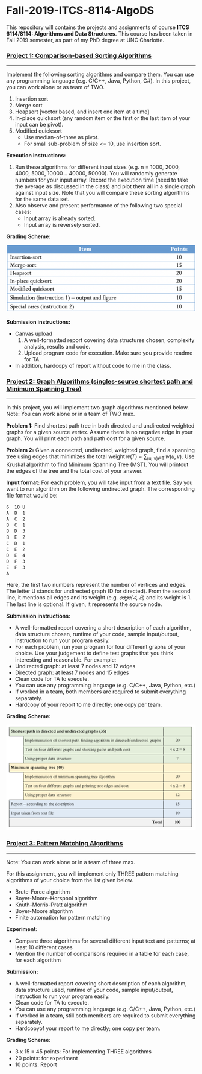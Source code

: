 # Fall-2019-ITCS-8114-AlgoDS
This repository will contains the projects and assignments of course **ITCS 6114/8114: Algorithms and Data Structures**. This course has been taken in Fall 2019 semester, as part of my PhD degree at UNC Charlotte.

### [Project 1: Comparison-based Sorting Algorithms](https://github.com/biqar/Fall-2019-ITCS-8114-AlgoDS/tree/master/project_1)
---
Implement the following sorting algorithms and compare them. You can use any programming language (e.g. C/C++, Java, Python, C#). In this project, you can work alone or as team of TWO.

1. Insertion sort
2. Merge sort
3. Heapsort [vector based, and insert one item at a time]
4. In-place quicksort (any random item or the first or the last item of your input can be pivot).
5. Modified quicksort
    * Use median-of-three as pivot.
    * For small sub-problem of size <= 10, use insertion sort.

**Execution instructions:**

1. Run these algorithms for different input sizes (e.g. n = 1000, 2000, 4000, 5000, 10000 .. 40000, 50000). You will randomly generate numbers for your input array. Record the execution time (need to take the average as discussed in the class) and plot them all in a single graph against input size. Note that you will compare these sorting algorithms for the same data set.
2. Also observe and present performance of the following two special cases:
    * Input array is already sorted.
    * Input array is reversely sorted.

**Grading Scheme:**

![image for project_1 grading scheme](https://github.com/biqar/Fall-2019-ITCS-8114-AlgoDS/blob/master/project_1/resource/Rubrics.png)

**Submission instructions:**

* Canvas upload
  1. A well-formatted report covering data structures chosen, complexity analysis, results and code.
  2. Upload program code for execution. Make sure you provide readme for TA.
* In addition, hardcopy of report without code to me in the class.

### [Project 2: Graph Algorithms (singles-source shortest path and Minimum Spanning Tree)](https://github.com/biqar/Fall-2019-ITCS-8114-AlgoDS/tree/master/project_2)
---
In this project, you will implement two graph algorithms mentioned below. Note: You can work alone or in a team of TWO max.

**Problem 1:**
Find shortest path tree in both directed and undirected weighted graphs for a given source vertex. Assume there is no negative edge in your graph. You will print each path and path cost for a given source.

**Problem 2:**
Given a connected, undirected, weighted graph, find a spanning tree using edges that minimizes the total weight 𝑤(𝑇) = ∑<sub>(u, v)∈T</sub> 𝑤(𝑢, 𝑣). Use Kruskal algorithm to find Minimum Spanning Tree (MST). You will printout the edges of the tree and the total cost of your answer.

**Input format:**
For each problem, you will take input from a text file. Say you want to run algorithm on the following undirected graph. The corresponding file format would be:

```
6  10 U
A  B  1
A  C  2
B  C  1
B  D  3
B  E  2
C  D  1
C  E  2
D  E  4
D  F  3
E  F  3
A
```

Here, the first two numbers represent the number of vertices and edges. The letter U stands for undirected graph (D for directed). From the second line, it mentions all edges and its weight (e.g. *𝑒𝑑𝑔𝑒(𝐴, 𝐵)* and its weight is 1. The last line is optional. If given, it represents the source node.

**Submission instructions:**
* A well-formatted report covering a short description of each algorithm, data structure chosen, runtime of your code, sample input/output, instruction to run your program easily.
* For each problem, run your program for four different graphs of your choice. Use your judgement to define test graphs that you think interesting and reasonable. For example:
* Undirected graph: at least 7 nodes and 12 edges
* Directed graph: at least 7 nodes and 15 edges
* Clean code for TA to execute.
* You can use any programming language (e.g. C/C++, Java, Python, etc.)
* If worked in a team, both members are required to submit everything separately.
* Hardcopy of your report to me directly; one copy per team.

**Grading Scheme:**

![image for project_2 grading scheme](https://github.com/biqar/Fall-2019-ITCS-8114-AlgoDS/blob/master/project_2/report/P2-Rubrics.png)

### [Project 3: Pattern Matching Algorithms](https://github.com/biqar/Fall-2019-ITCS-8114-AlgoDS/tree/master/project_3)
---
Note: You can work alone or in a team of three max.

For this assignment, you will implement only THREE pattern matching algorithms of your choice from the list given below.

* Brute-Force algorithm
* Boyer-Moore-Horspool algorithm
* Knuth-Morris-Pratt algorithm
* Boyer-Moore algorithm
* Finite automation for pattern matching

**Experiment:**

* Compare three algorithms for several different input text and patterns; at least 10 different cases
* Mention the number of comparisons required in a table for each case, for each algorithm

**Submission:**

* A well-formatted report covering short description of each algorithm, data structure used, runtime of your code, sample input/output, instruction to run your program easily.
* Clean code for TA to execute.
* You can use any programming language (e.g. C/C++, Java, Python, etc.)
* If worked in a team, still both members are required to submit everything separately.
* Hardcopyof your report to me directly; one copy per team.

**Grading Scheme:**

* 3 x 15 = 45 points: For implementing THREE algorithms
* 20 points: for experiment
* 10 points: Report
